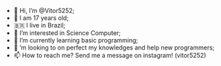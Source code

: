 - 👋 Hi, I’m @Vitor5252;
- 🧍 I am 17 years old;
- 🇧🇷 I live in Brazil;
- 👀 I’m interested in Science Computer;
- 🌱 I’m currently learning basic programming;
- 💞️ ’m looking to on perfect my knowledges and help new programmers;
- 📫 How to reach me? Send me a message on instagram! (vitor5252)

<!---
Vitor5252/Vitor5252 is a ✨ special ✨ repository because its `README.md` (this file) appears on your GitHub profile.
You can click the Preview link to take a look at your changes.
--->
